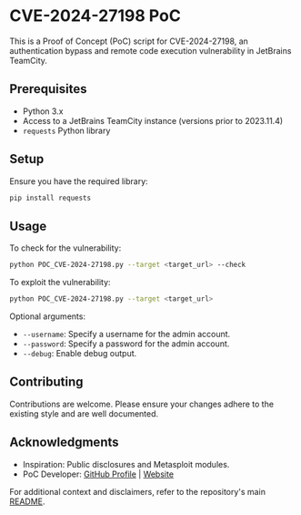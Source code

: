 # CVE-2024-27198 PoC

This is a Proof of Concept (PoC) script for CVE-2024-27198, an authentication bypass and remote code execution vulnerability in JetBrains TeamCity.

## Prerequisites

- Python 3.x
- Access to a JetBrains TeamCity instance (versions prior to 2023.11.4)
- `requests` Python library

## Setup

Ensure you have the required library:

```bash
pip install requests
```

## Usage

To check for the vulnerability:

```bash
python POC_CVE-2024-27198.py --target <target_url> --check
```

To exploit the vulnerability:

```bash
python POC_CVE-2024-27198.py --target <target_url>
```

Optional arguments:

- `--username`: Specify a username for the admin account.
- `--password`: Specify a password for the admin account.
- `--debug`: Enable debug output.

## Contributing

Contributions are welcome. Please ensure your changes adhere to the existing style and are well documented.

## Acknowledgments

- Inspiration: Public disclosures and Metasploit modules.
- PoC Developer: [GitHub Profile](https://github.com/yourusername) | [Website](https://www.yourwebsite.com)

For additional context and disclaimers, refer to the repository's main [README](../README.md).
